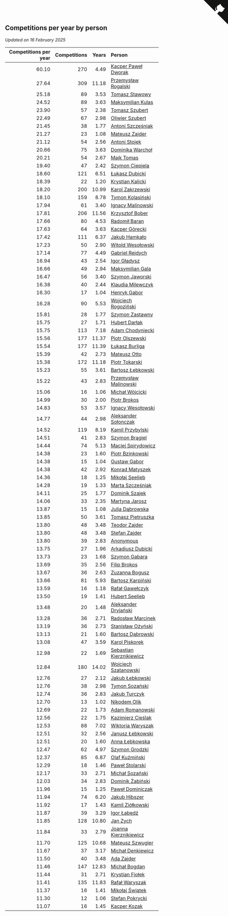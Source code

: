 ## Competitions per year by person

*Updated on 16 February 2025*

| Competitions per year | Competitions | Years | Person |
| ---: | ---: | ---: | :--- |
| 60.10 | 270 | 4.49 | [Kacper Paweł Dworak](https://www.worldcubeassociation.org/persons/2020DWOR01) |
| 27.64 | 309 | 11.18 | [Przemysław Rogalski](https://www.worldcubeassociation.org/persons/2013ROGA02) |
| 25.18 | 89 | 3.53 | [Tomasz Stawowy](https://www.worldcubeassociation.org/persons/2021STAW01) |
| 24.52 | 89 | 3.63 | [Maksymilian Kulas](https://www.worldcubeassociation.org/persons/2021KULA02) |
| 23.90 | 57 | 2.38 | [Tomasz Szubert](https://www.worldcubeassociation.org/persons/2022SZUB02) |
| 22.49 | 67 | 2.98 | [Oliwier Szubert](https://www.worldcubeassociation.org/persons/2022SZUB01) |
| 21.45 | 38 | 1.77 | [Antoni Szcześniak](https://www.worldcubeassociation.org/persons/2023SZCZ04) |
| 21.27 | 23 | 1.08 | [Mateusz Zajder](https://www.worldcubeassociation.org/persons/2024ZAJD01) |
| 21.12 | 54 | 2.56 | [Antoni Stojek](https://www.worldcubeassociation.org/persons/2022STOJ03) |
| 20.66 | 75 | 3.63 | [Dominika Warchoł](https://www.worldcubeassociation.org/persons/2021WARC01) |
| 20.21 | 54 | 2.67 | [Majk Tomas](https://www.worldcubeassociation.org/persons/2022TOMA05) |
| 19.40 | 47 | 2.42 | [Szymon Ciepiela](https://www.worldcubeassociation.org/persons/2022CIEP01) |
| 18.60 | 121 | 6.51 | [Łukasz Dubicki](https://www.worldcubeassociation.org/persons/2018DUBI01) |
| 18.39 | 22 | 1.20 | [Krystian Kalicki](https://www.worldcubeassociation.org/persons/2023KALI10) |
| 18.20 | 200 | 10.99 | [Karol Zakrzewski](https://www.worldcubeassociation.org/persons/2014ZAKR01) |
| 18.10 | 159 | 8.78 | [Tymon Kolasiński](https://www.worldcubeassociation.org/persons/2016KOLA02) |
| 17.94 | 61 | 3.40 | [Ignacy Malinowski](https://www.worldcubeassociation.org/persons/2021MALI02) |
| 17.81 | 206 | 11.56 | [Krzysztof Bober](https://www.worldcubeassociation.org/persons/2013BOBE01) |
| 17.66 | 80 | 4.53 | [Radomił Baran](https://www.worldcubeassociation.org/persons/2020BARA02) |
| 17.63 | 64 | 3.63 | [Kacper Górecki](https://www.worldcubeassociation.org/persons/2021GORE01) |
| 17.42 | 111 | 6.37 | [Jakub Hamkało](https://www.worldcubeassociation.org/persons/2018HAMK01) |
| 17.23 | 50 | 2.90 | [Witold Wesołowski](https://www.worldcubeassociation.org/persons/2022WESO01) |
| 17.14 | 77 | 4.49 | [Gabriel Rejdych](https://www.worldcubeassociation.org/persons/2020REJD01) |
| 16.94 | 43 | 2.54 | [Igor Gładysz](https://www.worldcubeassociation.org/persons/2022GLAD01) |
| 16.66 | 49 | 2.94 | [Maksymilian Gala](https://www.worldcubeassociation.org/persons/2022GALA01) |
| 16.47 | 56 | 3.40 | [Szymon Jaworski](https://www.worldcubeassociation.org/persons/2021JAWO01) |
| 16.38 | 40 | 2.44 | [Klaudia Milewczyk](https://www.worldcubeassociation.org/persons/2022MILE05) |
| 16.30 | 17 | 1.04 | [Henryk Gabor](https://www.worldcubeassociation.org/persons/2024GABO02) |
| 16.28 | 90 | 5.53 | [Wojciech Rogoziński](https://www.worldcubeassociation.org/persons/2019ROGO04) |
| 15.81 | 28 | 1.77 | [Szymon Zastawny](https://www.worldcubeassociation.org/persons/2023ZAST01) |
| 15.75 | 27 | 1.71 | [Hubert Darłak](https://www.worldcubeassociation.org/persons/2023DARL03) |
| 15.75 | 113 | 7.18 | [Adam Chodyniecki](https://www.worldcubeassociation.org/persons/2017CHOD02) |
| 15.56 | 177 | 11.37 | [Piotr Olszewski](https://www.worldcubeassociation.org/persons/2013OLSZ02) |
| 15.54 | 177 | 11.39 | [Łukasz Burliga](https://www.worldcubeassociation.org/persons/2013BURL01) |
| 15.39 | 42 | 2.73 | [Mateusz Otto](https://www.worldcubeassociation.org/persons/2022OTTO01) |
| 15.38 | 172 | 11.18 | [Piotr Tokarski](https://www.worldcubeassociation.org/persons/2013TOKA01) |
| 15.23 | 55 | 3.61 | [Bartosz Łebkowski](https://www.worldcubeassociation.org/persons/2021LEBK01) |
| 15.22 | 43 | 2.83 | [Przemysław Malinowski](https://www.worldcubeassociation.org/persons/2022MALI01) |
| 15.06 | 16 | 1.06 | [Michał Wójcicki](https://www.worldcubeassociation.org/persons/2024WOJC01) |
| 14.99 | 30 | 2.00 | [Piotr Brokos](https://www.worldcubeassociation.org/persons/2023BROK01) |
| 14.83 | 53 | 3.57 | [Ignacy Wesołowski](https://www.worldcubeassociation.org/persons/2021WESO01) |
| 14.77 | 44 | 2.98 | [Aleksander Sołonczak](https://www.worldcubeassociation.org/persons/2022SOLO01) |
| 14.52 | 119 | 8.19 | [Kamil Przybylski](https://www.worldcubeassociation.org/persons/2016PRZY01) |
| 14.51 | 41 | 2.83 | [Szymon Brągiel](https://www.worldcubeassociation.org/persons/2022BRAG03) |
| 14.44 | 74 | 5.13 | [Maciej Spirydowicz](https://www.worldcubeassociation.org/persons/2020SPIR01) |
| 14.38 | 23 | 1.60 | [Piotr Bzinkowski](https://www.worldcubeassociation.org/persons/2023BZIN01) |
| 14.38 | 15 | 1.04 | [Gustaw Gabor](https://www.worldcubeassociation.org/persons/2024GABO01) |
| 14.38 | 42 | 2.92 | [Konrad Matyszek](https://www.worldcubeassociation.org/persons/2022MATY02) |
| 14.36 | 18 | 1.25 | [Mikołaj Seelieb](https://www.worldcubeassociation.org/persons/2023SEEL04) |
| 14.28 | 19 | 1.33 | [Marta Szcześniak](https://www.worldcubeassociation.org/persons/2023SZCZ07) |
| 14.11 | 25 | 1.77 | [Dominik Szajek](https://www.worldcubeassociation.org/persons/2023SZAJ01) |
| 14.06 | 33 | 2.35 | [Martyna Jarosz](https://www.worldcubeassociation.org/persons/2022JARO01) |
| 13.87 | 15 | 1.08 | [Julia Dąbrowska](https://www.worldcubeassociation.org/persons/2024DABR01) |
| 13.85 | 50 | 3.61 | [Tomasz Pietruszka](https://www.worldcubeassociation.org/persons/2021PIET01) |
| 13.80 | 48 | 3.48 | [Teodor Zajder](https://www.worldcubeassociation.org/persons/2021ZAJD03) |
| 13.80 | 48 | 3.48 | [Stefan Zajder](https://www.worldcubeassociation.org/persons/2021ZAJD02) |
| 13.80 | 39 | 2.83 | [Anonymous](https://www.worldcubeassociation.org/persons/2022ANON03) |
| 13.75 | 27 | 1.96 | [Arkadiusz Dubicki](https://www.worldcubeassociation.org/persons/2023DUBI01) |
| 13.73 | 23 | 1.68 | [Szymon Gabara](https://www.worldcubeassociation.org/persons/2023GABA01) |
| 13.69 | 35 | 2.56 | [Filip Brokos](https://www.worldcubeassociation.org/persons/2022BROK03) |
| 13.67 | 36 | 2.63 | [Zuzanna Bogusz](https://www.worldcubeassociation.org/persons/2022BOGU01) |
| 13.66 | 81 | 5.93 | [Bartosz Karpiński](https://www.worldcubeassociation.org/persons/2019KARP03) |
| 13.59 | 16 | 1.18 | [Rafał Gawełczyk](https://www.worldcubeassociation.org/persons/2023GAWE01) |
| 13.50 | 19 | 1.41 | [Hubert Seelieb](https://www.worldcubeassociation.org/persons/2023SEEL02) |
| 13.48 | 20 | 1.48 | [Aleksander Dryjański](https://www.worldcubeassociation.org/persons/2023DRYJ01) |
| 13.28 | 36 | 2.71 | [Radosław Marcinek](https://www.worldcubeassociation.org/persons/2022MARC05) |
| 13.19 | 36 | 2.73 | [Stanisław Ożyński](https://www.worldcubeassociation.org/persons/2022OZYN01) |
| 13.13 | 21 | 1.60 | [Bartosz Dąbrowski](https://www.worldcubeassociation.org/persons/2023DABR07) |
| 13.08 | 47 | 3.59 | [Karol Piskorek](https://www.worldcubeassociation.org/persons/2021PISK01) |
| 12.98 | 22 | 1.69 | [Sebastian Kierznikiewicz](https://www.worldcubeassociation.org/persons/2023KIER02) |
| 12.84 | 180 | 14.02 | [Wojciech Szatanowski](https://www.worldcubeassociation.org/persons/2011SZAT01) |
| 12.76 | 27 | 2.12 | [Jakub Łebkowski](https://www.worldcubeassociation.org/persons/2023LEBK01) |
| 12.76 | 38 | 2.98 | [Tymon Sozański](https://www.worldcubeassociation.org/persons/2022SOZA01) |
| 12.74 | 36 | 2.83 | [Jakub Turczyk](https://www.worldcubeassociation.org/persons/2022TURC02) |
| 12.70 | 13 | 1.02 | [Nikodem Olik](https://www.worldcubeassociation.org/persons/2024OLIK01) |
| 12.69 | 22 | 1.73 | [Adam Romanowski](https://www.worldcubeassociation.org/persons/2023ROMA10) |
| 12.56 | 22 | 1.75 | [Kazimierz Cieślak](https://www.worldcubeassociation.org/persons/2023CIES01) |
| 12.53 | 88 | 7.02 | [Wiktoria Waryszak](https://www.worldcubeassociation.org/persons/2018WARY01) |
| 12.51 | 32 | 2.56 | [Janusz Łebkowski](https://www.worldcubeassociation.org/persons/2022LEBK01) |
| 12.51 | 20 | 1.60 | [Anna Łebkowska](https://www.worldcubeassociation.org/persons/2023LEBK04) |
| 12.47 | 62 | 4.97 | [Szymon Grodzki](https://www.worldcubeassociation.org/persons/2020GROD01) |
| 12.37 | 85 | 6.87 | [Olaf Kuźmiński](https://www.worldcubeassociation.org/persons/2018KUZM02) |
| 12.29 | 18 | 1.46 | [Paweł Stolarski](https://www.worldcubeassociation.org/persons/2023STOL04) |
| 12.17 | 33 | 2.71 | [Michał Sozański](https://www.worldcubeassociation.org/persons/2022SOZA02) |
| 12.03 | 34 | 2.83 | [Dominik Żabiński](https://www.worldcubeassociation.org/persons/2022ZABI01) |
| 11.96 | 15 | 1.25 | [Paweł Dominiczak](https://www.worldcubeassociation.org/persons/2023DOMI21) |
| 11.94 | 74 | 6.20 | [Jakub Hibszer](https://www.worldcubeassociation.org/persons/2018HIBS01) |
| 11.92 | 17 | 1.43 | [Kamil Ziółkowski](https://www.worldcubeassociation.org/persons/2023ZIOL01) |
| 11.87 | 39 | 3.29 | [Igor Łabędź](https://www.worldcubeassociation.org/persons/2021LABE01) |
| 11.85 | 128 | 10.80 | [Jan Zych](https://www.worldcubeassociation.org/persons/2014ZYCH01) |
| 11.84 | 33 | 2.79 | [Joanna Kierznikiewicz](https://www.worldcubeassociation.org/persons/2022KIER01) |
| 11.70 | 125 | 10.68 | [Mateusz Szwugier](https://www.worldcubeassociation.org/persons/2014SZWU01) |
| 11.67 | 37 | 3.17 | [Michał Denkiewicz](https://www.worldcubeassociation.org/persons/2021DENK01) |
| 11.50 | 40 | 3.48 | [Ada Zajder](https://www.worldcubeassociation.org/persons/2021ZAJD01) |
| 11.46 | 147 | 12.83 | [Michał Bogdan](https://www.worldcubeassociation.org/persons/2012BOGD01) |
| 11.44 | 31 | 2.71 | [Krystian Fiołek](https://www.worldcubeassociation.org/persons/2022FIOL01) |
| 11.41 | 135 | 11.83 | [Rafał Waryszak](https://www.worldcubeassociation.org/persons/2013WARY01) |
| 11.37 | 16 | 1.41 | [Mikołaj Świątek](https://www.worldcubeassociation.org/persons/2023SWIA01) |
| 11.30 | 12 | 1.06 | [Stefan Pokrycki](https://www.worldcubeassociation.org/persons/2024POKR01) |
| 11.07 | 16 | 1.45 | [Kacper Kozak](https://www.worldcubeassociation.org/persons/2023KOZA05) |


<a href="https://github.com/maxidragon/wca_statistics_pl" class="github-corner" aria-label="View source on Github"><svg width="80" height="80" viewBox="0 0 250 250" style="fill:#151513; color:#fff; position: absolute; top: 0; border: 0; right: 0;" aria-hidden="true"><path d="M0,0 L115,115 L130,115 L142,142 L250,250 L250,0 Z"></path><path d="M128.3,109.0 C113.8,99.7 119.0,89.6 119.0,89.6 C122.0,82.7 120.5,78.6 120.5,78.6 C119.2,72.0 123.4,76.3 123.4,76.3 C127.3,80.9 125.5,87.3 125.5,87.3 C122.9,97.6 130.6,101.9 134.4,103.2" fill="currentColor" style="transform-origin: 130px 106px;" class="octo-arm"></path><path d="M115.0,115.0 C114.9,115.1 118.7,116.5 119.8,115.4 L133.7,101.6 C136.9,99.2 139.9,98.4 142.2,98.6 C133.8,88.0 127.5,74.4 143.8,58.0 C148.5,53.4 154.0,51.2 159.7,51.0 C160.3,49.4 163.2,43.6 171.4,40.1 C171.4,40.1 176.1,42.5 178.8,56.2 C183.1,58.6 187.2,61.8 190.9,65.4 C194.5,69.0 197.7,73.2 200.1,77.6 C213.8,80.2 216.3,84.9 216.3,84.9 C212.7,93.1 206.9,96.0 205.4,96.6 C205.1,102.4 203.0,107.8 198.3,112.5 C181.9,128.9 168.3,122.5 157.7,114.1 C157.9,116.9 156.7,120.9 152.7,124.9 L141.0,136.5 C139.8,137.7 141.6,141.9 141.8,141.8 Z" fill="currentColor" class="octo-body"></path></svg></a><style>.github-corner:hover .octo-arm{animation:octocat-wave 560ms ease-in-out}@keyframes octocat-wave{0%,100%{transform:rotate(0)}20%,60%{transform:rotate(-25deg)}40%,80%{transform:rotate(10deg)}}@media (max-width:500px){.github-corner:hover .octo-arm{animation:none}.github-corner .octo-arm{animation:octocat-wave 560ms ease-in-out}}</style>
